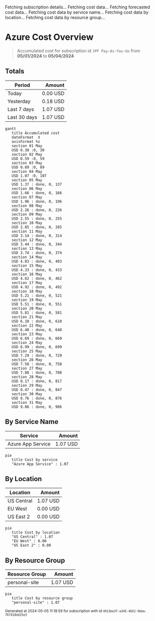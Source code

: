 Fetching subscription details...
Fetching cost data...
Fetching forecasted cost data...
Fetching cost data by service name...
Fetching cost data by location...
Fetching cost data by resource group...
# Azure Cost Overview

> Accumulated cost for subscription id `JPF Pay-As-You-Go` from **05/01/2024** to **05/04/2024**

## Totals

|Period|Amount|
|---|---:|
|Today|0.00 USD|
|Yesterday|0.18 USD|
|Last 7 days|1.07 USD|
|Last 30 days|1.07 USD|

```mermaid
gantt
   title Accumulated cost
   dateFormat  X
   axisFormat %s
   section 01 May
   USD 0.30 :0, 30
   section 02 May
   USD 0.59 :0, 59
   section 03 May
   USD 0.89 :0, 89
   section 04 May
   USD 1.07 :0, 107
   section 05 May
   USD 1.37 : done, 0, 137
   section 06 May
   USD 1.66 : done, 0, 166
   section 07 May
   USD 1.96 : done, 0, 196
   section 08 May
   USD 2.26 : done, 0, 226
   section 09 May
   USD 2.55 : done, 0, 255
   section 10 May
   USD 2.85 : done, 0, 285
   section 11 May
   USD 3.14 : done, 0, 314
   section 12 May
   USD 3.44 : done, 0, 344
   section 13 May
   USD 3.74 : done, 0, 374
   section 14 May
   USD 4.03 : done, 0, 403
   section 15 May
   USD 4.33 : done, 0, 433
   section 16 May
   USD 4.62 : done, 0, 462
   section 17 May
   USD 4.92 : done, 0, 492
   section 18 May
   USD 5.21 : done, 0, 521
   section 19 May
   USD 5.51 : done, 0, 551
   section 20 May
   USD 5.81 : done, 0, 581
   section 21 May
   USD 6.10 : done, 0, 610
   section 22 May
   USD 6.40 : done, 0, 640
   section 23 May
   USD 6.69 : done, 0, 669
   section 24 May
   USD 6.99 : done, 0, 699
   section 25 May
   USD 7.29 : done, 0, 729
   section 26 May
   USD 7.58 : done, 0, 758
   section 27 May
   USD 7.88 : done, 0, 788
   section 28 May
   USD 8.17 : done, 0, 817
   section 29 May
   USD 8.47 : done, 0, 847
   section 30 May
   USD 8.76 : done, 0, 876
   section 31 May
   USD 9.06 : done, 0, 906
```

## By Service Name

|Service|Amount|
|---|---:|
|Azure App Service|1.07 USD|

```mermaid
pie
   title Cost by service
   "Azure App Service" : 1.07
```

## By Location

|Location|Amount|
|---|---:|
|US Central|1.07 USD|
|EU West|0.00 USD|
|US East 2|0.00 USD|

```mermaid
pie
   title Cost by location
   "US Central" : 1.07
   "EU West" : 0.00
   "US East 2" : 0.00
```

## By Resource Group

|Resource Group|Amount|
|---|---:|
|personal-site|1.07 USD|

```mermaid
pie
   title Cost by resource group
   "personal-site" : 1.07
```

<sup>Generated at 2024-05-05 11:18:59 for subscription with id `4913be3f-a345-4652-9bba-767418dd25e3`</sup>
